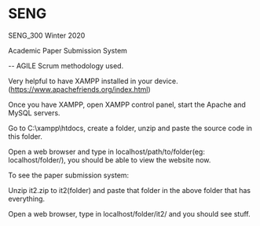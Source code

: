 # SENG
SENG_300 Winter 2020

Academic Paper Submission System

-- AGILE Scrum methodology used.

Very helpful to have XAMPP installed in your device. (https://www.apachefriends.org/index.html)

Once you have XAMPP, open XAMPP control panel, start the Apache and MySQL servers.

Go to C:\xampp\htdocs, create a folder, unzip and paste the source code in this folder.

Open a web browser and type in localhost/path/to/folder(eg: localhost/folder/), you should be able to view the website now.

To see the paper submission system:

Unzip it2.zip to it2(folder) and paste that folder in the above folder that has everything. 

Open a web browser, type in localhost/folder/it2/ and you should see stuff.
